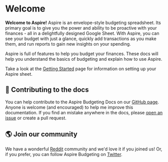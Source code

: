 # Welcome

**Welcome to Aspire!** Aspire is an envelope-style budgeting spreadsheet. Its primary goal is to give you the power and ability to be proactive with your finances - all in a delightfully designed Google Sheet. With Aspire, you can see your budget with just a glance, quickly add transactions as you make them, and run reports to gain new insights on your spending.

Aspire is full of features to help you budget your finances. These docs will help you understand the basics of budgeting and explain how to use Aspire.

Take a look at the [Getting Started](getting-started.md) page for information on setting up your Aspire sheet.

## 🤝 Contributing to the docs

You can help contribute to the Aspire Budgeting Docs on our [GitHub page](https://github.com/Aspire-Budgeting/docs). Anyone is welcome \(and encouraged\) to help me improve this documentation. If you find an mistake anywhere in the docs, please [open an issue](https://github.com/Aspire-Budgeting/docs/issues) or create a pull request.

## 🌎 Join our community

We have a wonderful [Reddit](https://reddit.com/r/aspirebudgeting) community and we'd love it if you joined us! Or, if you prefer, you can follow Aspire Budgeting on [Twitter](https://twitter.com/aspirebudget).



